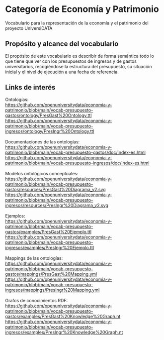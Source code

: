 # Categoría de Economía y Patrimonio
Vocabulario para la representación de la economía y el patrimonio del proyecto UniversiDATA

## Propósito y alcance del vocabulario
El propósito de este vocabulario es describir de forma semántica todo lo que tiene que ver con los presupuestos de ingresos y de gastos universitarios, recogiéndose la estructura del presupuesto, su situación inicial y el nivel de ejecución a una fecha de referencia.

## Links de interés
Ontologías: <br>
https://github.com/openuniversitydata/economia-y-patrimonio/blob/main/vocab-presupuesto-gastos/ontology/PresGast%20Ontology.ttl <br>
https://github.com/openuniversitydata/economia-y-patrimonio/blob/main/vocab-presupuesto-ingresos/ontology/PresIngr%20Ontology.ttl <br><br>
Documentaciones de las ontologías: <br>
https://github.com/openuniversitydata/economia-y-patrimonio/blob/main/vocab-presupuesto-gastos/doc/index-es.html <br>
https://github.com/openuniversitydata/economia-y-patrimonio/blob/main/vocab-presupuesto-ingresos/doc/index-es.html <br><br>
Modelos ontológicos conceptuales: <br>
https://github.com/openuniversitydata/economia-y-patrimonio/blob/main/vocab-presupuesto-gastos/resources/PresGast%20Diagrama_v2.svg <br>
https://github.com/openuniversitydata/economia-y-patrimonio/blob/main/vocab-presupuesto-ingresos/resources/PresIngr%20Diagrama_v2.svg <br><br>
Ejemplos: <br>
https://github.com/openuniversitydata/economia-y-patrimonio/blob/main/vocab-presupuesto-gastos/examples/PresGast%20Ejemplo.ttl <br>
https://github.com/openuniversitydata/economia-y-patrimonio/blob/main/vocab-presupuesto-ingresos/examples/PresIngr%20Ejemplo.ttl <br><br>
Mappings de las ontologías: <br>
https://github.com/openuniversitydata/economia-y-patrimonio/blob/main/vocab-presupuesto-gastos/mappings/PresGast%20Mapping.yml <br>
https://github.com/openuniversitydata/economia-y-patrimonio/blob/main/vocab-presupuesto-ingresos/mappings/PresIngr%20Mapping.yml <br><br>
Grafos de conocimientos RDF: <br>
https://github.com/openuniversitydata/economia-y-patrimonio/blob/main/vocab-presupuesto-gastos/examples/PresGast%20Knowledge%20Graph.nt <br>
https://github.com/openuniversitydata/economia-y-patrimonio/blob/main/vocab-presupuesto-ingresos/examples/PresIngr%20Knowledge%20Graph.nt <br><br>
